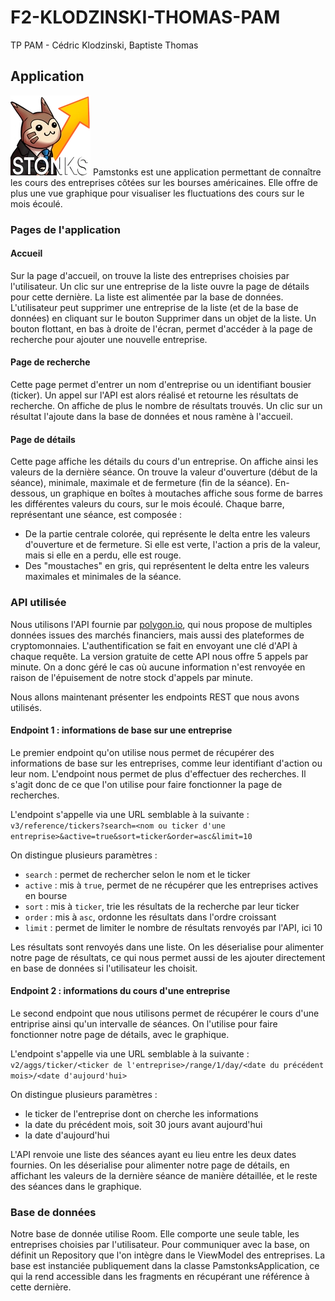# F2-KLODZINSKI-THOMAS-PAM

TP PAM - Cédric Klodzinski, Baptiste Thomas

## Application

![Logo](https://github.com/cedric4096/F2-KLODZINSKI-THOMAS-PAM/blob/2343bbeb77f2e695d0eb631db04b22c422e4ab86/app/src/main/res/drawable/app_icon.webp)
Pamstonks est une application permettant de connaître les cours des entreprises côtées sur les bourses américaines. Elle offre de plus une vue graphique pour visualiser les fluctuations des cours sur le mois écoulé.

### Pages de l'application

#### Accueil

Sur la page d'accueil, on trouve la liste des entreprises choisies par l'utilisateur. Un clic sur une entreprise de la liste ouvre la page de détails pour cette dernière. La liste est alimentée par la base de données. L'utilisateur peut supprimer une entreprise de la liste (et de la base de données) en cliquant sur le bouton Supprimer dans un objet de la liste. Un bouton flottant, en bas à droite de l'écran, permet d'accéder à la page de recherche pour ajouter une nouvelle entreprise.

#### Page de recherche

Cette page permet d'entrer un nom d'entreprise ou un identifiant bousier (ticker). Un appel sur l'API est alors réalisé et retourne les résultats de recherche. On affiche de plus le nombre de résultats trouvés. Un clic sur un résultat l'ajoute dans la base de données et nous ramène à l'accueil.

#### Page de détails

Cette page affiche les détails du cours d'un entreprise. On affiche ainsi les valeurs de la dernière séance. On trouve la valeur d'ouverture (début de la séance), minimale, maximale et de fermeture (fin de la séance). En-dessous, un graphique en boîtes à moutaches affiche sous forme de barres les différentes valeurs du cours, sur le mois écoulé. Chaque barre, représentant une séance, est composée :

- De la partie centrale colorée, qui représente le delta entre les valeurs d'ouverture et de fermeture. Si elle est verte, l'action a pris de la valeur, mais si elle en a perdu, elle est rouge.
- Des "moustaches" en gris, qui représentent le delta entre les valeurs maximales et minimales de la séance.

### API utilisée

Nous utilisons l'API fournie par [polygon.io](https://polygon.io/), qui nous propose de multiples données issues des marchés financiers, mais aussi des plateformes de cryptomonnaies. L'authentification se fait en envoyant une clé d'API à chaque requête. La version gratuite de cette API nous offre 5 appels par minute. On a donc géré le cas où aucune information n'est renvoyée en raison de l'épuisement de notre stock d'appels par minute.

Nous allons maintenant présenter les endpoints REST que nous avons utilisés.

#### Endpoint 1 : informations de base sur une entreprise

Le premier endpoint qu'on utilise nous permet de récupérer des informations de base sur les entreprises, comme leur identifiant d'action ou leur nom. L'endpoint nous permet de plus d'effectuer des recherches. Il s'agit donc de ce que l'on utilise pour faire fonctionner la page de recherches.

L'endpoint s'appelle via une URL semblable à la suivante : `v3/reference/tickers?search=<nom ou ticker d'une entreprise>&active=true&sort=ticker&order=asc&limit=10`

On distingue plusieurs paramètres :
- `search` : permet de rechercher selon le nom et le ticker
- `active` : mis à `true`, permet de ne récupérer que les entreprises actives en bourse
- `sort` : mis à `ticker`, trie les résultats de la recherche par leur ticker
- `order` : mis à `asc`, ordonne les résultats dans l'ordre croissant
- `limit` : permet de limiter le nombre de résultats renvoyés par l'API, ici 10

Les résultats sont renvoyés dans une liste. On les déserialise pour alimenter notre page de résultats, ce qui nous permet aussi de les ajouter directement en base de données si l'utilisateur les choisit.

#### Endpoint 2 : informations du cours d'une entreprise

Le second endpoint que nous utilisons permet de récupérer le cours d'une entriprise ainsi qu'un intervalle de séances. On l'utilise pour faire fonctionner notre page de détails, avec le graphique.

L'endpoint s'appelle via une URL semblable à la suivante : `v2/aggs/ticker/<ticker de l'entreprise>/range/1/day/<date du précédent mois>/<date d'aujourd'hui>`

On distingue plusieurs paramètres :
- le ticker de l'entreprise dont on cherche les informations
- la date du précédent mois, soit 30 jours avant aujourd'hui
- la date d'aujourd'hui

L'API renvoie une liste des séances ayant eu lieu entre les deux dates fournies. On les déserialise pour alimenter notre page de détails, en affichant les valeurs de la dernière séance de manière détaillée, et le reste des séances dans le graphique.

### Base de données

Notre base de donnée utilise Room. Elle comporte une seule table, les entreprises choisies par l'utilisateur. Pour communiquer avec la base, on définit un Repository que l'on intègre dans le ViewModel des entreprises. La base est instanciée publiquement dans la classe PamstonksApplication, ce qui la rend accessible dans les fragments en récupérant une référence à cette dernière.
